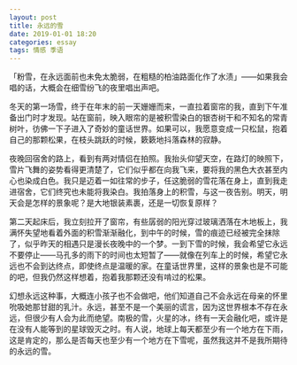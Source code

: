 ```yaml
---
layout: post
title: 永远的雪
date: 2019-01-01 18:20
categories: essay
tags: 情感 季语
---
```


「粉雪，在永远面前也未免太脆弱，在粗糙的柏油路面化作了水渍」——如果我会唱的话，大概会在细雪纷飞的夜里唱出声吧。

冬天的第一场雪，终于在年末的前一天姗姗而来，一直拉着窗帘的我，直到下午准备出门时才发现。站在窗前，映入眼帘的是被积雪染白的银杏树干和不知名的常青树叶，彷佛一下子进入了奇妙的童话世界。如果可以，我愿意变成一只松鼠，抱着自己的那颗松果，在枝头跳跃的时候，簌簌地抖落森林的寂静。

夜晚回宿舍的路上，看到有两对情侣在拍照。我抬头仰望天空，在路灯的映照下，雪片飞舞的姿势看得更清楚了，它们似乎都在向我飞来，要将我的黑色大衣甚至内心也染成白色。我只是迈着一如往常的步子，任这脆弱的雪花落在身上，直到我走进宿舍，它们终究也未能将我染白。我拍落身上的积雪，与这一夜告别。明天，明天会是怎样的景象呢？是大地银装素裹，还是一切恢复原样？

第二天起床后，我立刻拉开了窗帘，有些孱弱的阳光穿过玻璃洒落在木地板上，我满怀失望地看着外面的积雪渐渐融化，到中午的时候，雪的痕迹已经被完全抹除了，似乎昨天的相遇只是漫长夜晚中的一个梦。一到下雪的时候，我会希望它永远不要停止——马孔多的雨下的时间也太短暂了——就像在列车上的时候，希望它永远也不会到达终点，即使终点是温暖的家。在童话世界里，这样的景象也是不可能的吧，但我仍然这样想着，抱着我那颗还没有啃过的松果。

幻想永远这种事，大概连小孩子也不会做吧，他们知道自己不会永远在母亲的怀里吮吸她那甘甜的乳汁。永远，甚至不是一个美丽的谎言，因为这世界根本不存在永远，但很少有人会为此而绝望。南极的雪，火星的冰，终有一天会融化吧，或许是在没有人能等到的星球毁灭之时。有人说，地球上每天都至少有一个地方在下雨，这是肯定的，那么是否每天也至少有一个地方在下雪呢，虽然我这并不是我所期待的永远的雪。